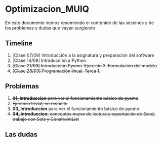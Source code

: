 # Optimizacion_MUIQ
En este documento iremos resumiendo el contenido de las sesiones y de los problemas y dudas que vayan surgiendo

## Timeline
1. [Clase 07/09] Introducción a la asignatura y preparación del software
2. [Clase 14/09] Introducción a Python
3. ~~[Clase 21/09] Introducción Pyomo. Ejercicio 3. Formulación del modelo~~
4. ~~[Clase 28/09] Programación lineal. Tarea 1.~~

## Problemas
1. ~~**01_Introduccion** para ver el funcionamiento básico de pyomo~~
2. ~~Ejercicio trivial, no resuelto~~
3. **03_Introduccion** para ver el funcionamiento básico de pyomo
4. ~~**04_Introduccion**: conceptos nuevo de lectura y exportación de Excel, trabajo con Sets y ConstraintList~~
## Las dudas
